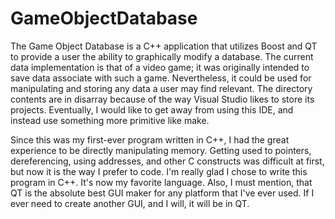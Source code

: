 # GameObjectDatabase
The Game Object Database is a C++ application that utilizes Boost and QT to provide a user the ability to graphically modify a database.  The current data implementation is that of a video game; it was originally intended to save data associate with such a game.  Nevertheless, it could be used for manipulating and storing any data a user may find relevant.  The directory contents are in disarray because of the way Visual Studio likes to store its projects.  Eventually, I would like to get away from using this IDE, and instead use something more primitive like make.

Since this was my first-ever program written in C++, I had the great experience to be directly manipulating memory.  Getting used to pointers, dereferencing, using addresses, and other C constructs was difficult at first, but now it is the way I prefer to code.  I'm really glad I chose to write this program in C++.  It's now my favorite language.  Also, I must mention, that QT is the absolute best GUI maker for any platform that I've ever used.  If I ever need to create another GUI, and I will, it will be in QT.
